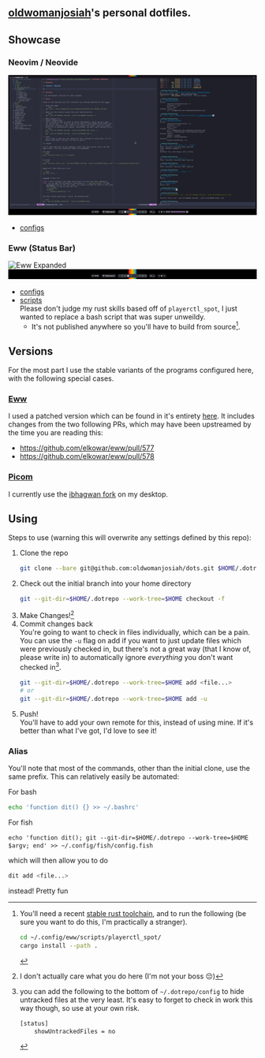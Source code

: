 ## [oldwomanjosiah](https://github.com/oldwomanjosiah)'s personal dotfiles.

## Showcase

### Neovim / Neovide

![Neovim](./.config/screenshots/neovim.jpg)

- [configs](./.config/nvim/)

### Eww (Status Bar)

![Eww Expanded](./.config/screenshots/eww-expand.jpg)
![Eww Contracted](./.config/screenshots/eww-contracted.jpg)

- [configs](./.config/eww/)
- [scripts](./.config/eww/)  
  Please don't judge my rust skills based off of `playerctl_spot`, I just wanted
  to replace a bash script that was super unweildy.
  - It's not published anywhere so you'll have to build from source[^3].

## Versions

For the most part I use the stable variants of the programs configured here,
with the following special cases.

### [Eww](https://github.com/elkowar/eww)

I used a patched version which can be found in it's entirety
[here](https://github.com/oldwomanjosiah/eww/tree/josiah/both). It includes
changes from the two following PRs, which may have been upstreamed by the time
you are reading this:

- https://github.com/elkowar/eww/pull/577
- https://github.com/elkowar/eww/pull/578

### [Picom](https://github.com/yshui/picom)

I currently use the [ibhagwan fork](https://github.com/ibhagwan/picom) on my desktop.

## Using

Steps to use (warning this will overwrite any settings defined by this repo):

1. Clone the repo  
   ```bash
   git clone --bare git@github.com:oldwomanjosiah/dots.git $HOME/.dotrepo
   ```
2. Check out the initial branch into your home directory  
   ```bash
   git --git-dir=$HOME/.dotrepo --work-tree=$HOME checkout -f
   ```
3. Make Changes![^1]
4. Commit changes back  
   You're going to want to check in files individually, which can be a pain.
   You can use the `-u` flag on add if you want to just update files which were
   previously checked in, but there's not a great way (that I know of, please
   write in) to automatically ignore _everything_ you don't want checked in[^2].
   ```bash
   git --git-dir=$HOME/.dotrepo --work-tree=$HOME add <file...>
   # or
   git --git-dir=$HOME/.dotrepo --work-tree=$HOME add -u
   ```
5. Push!  
   You'll have to add your own remote for this, instead of using mine. If it's
   better than what I've got, I'd love to see it!

### Alias

You'll note that most of the commands, other than the initial clone, use the
same prefix. This can relatively easily be automated:

For bash
```bash
echo 'function dit() {} >> ~/.bashrc'
```

For fish
```fish
echo 'function dit(); git --git-dir=$HOME/.dotrepo --work-tree=$HOME $argv; end' >> ~/.config/fish/config.fish
```

which will then allow you to do

```bash
dit add <file...>
```

instead! Pretty fun

[^1]: I don't actually care what you do here (I'm not your boss :pensive:)
[^2]: you can add the following to the bottom of `~/.dotrepo/config` to hide
    untracked files at the very least. It's easy to forget to check in work this
    way though, so use at your own risk.  
    ```gitconfig
    [status]
        showUntrackedFiles = no
    ```
[^3]: You'll need a recent [stable rust toolchain](https://rustup.rs), and to
    run the following (be sure you want to do this, I'm practically a stranger).
    ```bash
    cd ~/.config/eww/scripts/playerctl_spot/
    cargo install --path .
    ```
